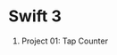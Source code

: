 # Swift 3
1. Project 01: Tap Counter
<img src="https://uphinhnhanh.com/images/2016/12/29/P1.TapCounter79574.png" alt="" />
